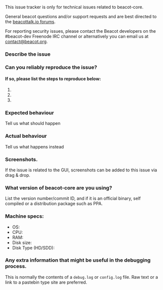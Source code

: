 <!--- Remove sections that do not apply -->

This issue tracker is only for technical issues related to beacot-core.

General beacot questions and/or support requests and are best directed to the [beacottalk.io forums](https://beacottalk.io/).

For reporting security issues, please contact the Beacot developers on the #beacot-dev Freenode IRC channel or alternatively you can email us at contact@beacot.org.

### Describe the issue

### Can you reliably reproduce the issue?
#### If so, please list the steps to reproduce below:
1.
2.
3.

### Expected behaviour
Tell us what should happen

### Actual behaviour
Tell us what happens instead

### Screenshots.
If the issue is related to the GUI, screenshots can be added to this issue via drag & drop.

### What version of beacot-core are you using?
List the version number/commit ID, and if it is an official binary, self compiled or a distribution package such as PPA.

### Machine specs:
- OS:
- CPU:
- RAM:
- Disk size:
- Disk Type (HD/SDD):

### Any extra information that might be useful in the debugging process.
This is normally the contents of a `debug.log` or `config.log` file. Raw text or a link to a pastebin type site are preferred.
